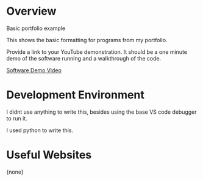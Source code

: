 # Overview



Basic portfolio example

This shows the basic formatting for programs from my portfolio.

Provide a link to your YouTube demonstration.  It should be a one minute demo of the software running and a walkthrough of the code.

[Software Demo Video](http://youtube.link.goes.here)

# Development Environment

I didnt use anything to write this, besides using the base VS code debugger to run it.

I used python to write this.

# Useful Websites

{none}
